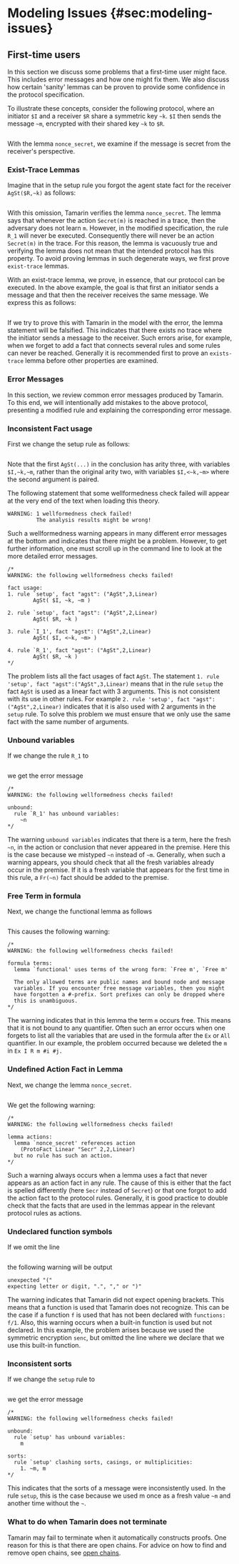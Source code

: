 
Modeling Issues {#sec:modeling-issues}
===============

First-time users
----------------
In this section we discuss some problems that a first-time user might face.
This includes error messages and how one might fix them. 
We also discuss how certain 'sanity' lemmas can be proven
to provide some confidence in the protocol specification.

To illustrate these concepts, consider the following protocol, where an
initiator `$I` and a receiver `$R` share a symmetric key `~k`.
`$I` then sends the message `~m`, encrypted with their shared key `~k` to `$R`.

~~~~ {.tamarin slice="code/FirstTimeUser.spthy" lower=12 upper=33}
~~~~

With the lemma `nonce_secret`, we examine if the message is secret from
the receiver's perspective.


### Exist-Trace Lemmas ### 

Imagine that in the setup rule you forgot the agent state fact for the receiver
`AgSt($R,~k)` as follows:

~~~~ {.tamarin slice="code_ERRORexamples/FirstTimeUser_Error1.spthy" lower=16 upper=20}
~~~~

With this omission, Tamarin verifies the lemma `nonce_secret`.  The
lemma says that whenever the action `Secret(m)` is reached in a trace,
then the adversary does not learn `m`. However, in the modified
specification, the rule `R_1` will never be executed. Consequently there
will never be an action `Secret(m)` in the trace. For this reason, the
lemma is vacuously true and verifying the lemma does not mean
that the intended protocol has this property.  To avoid 
proving lemmas in such degenerate ways, we first prove `exist-trace`
lemmas.

With an exist-trace lemma, we prove, in essence, that our protocol
can be executed.   In the above example, the goal is that first an
initiator sends a message and that then the receiver receives the same
message.  We express this as follows:

~~~~ {.tamarin slice="code/FirstTimeUser.spthy" lower=34 upper=38}
~~~~

If we try to prove this with Tamarin in the model with the error, the
lemma statement will be falsified. This indicates that there exists no
trace where the initiator sends a message to the receiver.
Such errors arise, for example, when we forget to add a fact that connects
several rules and some rules can never be reached.  Generally it is recommended
first to prove an `exists-trace` lemma before other properties are examined.

### Error Messages ###
In this section, we review common error messages produced by Tamarin.
To this end, we will intentionally add mistakes to the above protocol,
presenting a modified rule and explaining the corresponding error message.

### Inconsistent Fact usage ###

First we change the setup rule as follows:

~~~~ {.tamarin slice="code_ERRORexamples/FirstTimeUser_Error2.spthy" lower=16 upper=20}
~~~~

Note that the first `AgSt(...)` in the conclusion has arity three, with
variables `$I,~k,~m`, rather than the original arity two, with variables
`$I,<~k,~m>` where the second argument is paired.

The following statement that some wellformedness check failed will
appear at the very end of the text when loading this theory.

	WARNING: 1 wellformedness check failed!
          	 The analysis results might be wrong!

Such a wellformedness warning appears in many different error messages at the 
bottom and indicates that there might be a problem. However, to get
further information, one must scroll up in the command line to look at the more 
detailed error messages.

	/*
	WARNING: the following wellformedness checks failed!

	fact usage:
  	1. rule `setup', fact "agst": ("AgSt",3,Linear)
       		AgSt( $I, ~k, ~m )
  
  	2. rule `setup', fact "agst": ("AgSt",2,Linear)
       		AgSt( $R, ~k )
  
  	3. rule `I_1', fact "agst": ("AgSt",2,Linear)
       		AgSt( $I, <~k, ~m> )
  
  	4. rule `R_1', fact "agst": ("AgSt",2,Linear)
       		AgSt( $R, ~k )
	*/

The problem lists all the fact usages of fact `AgSt`.
The statement `1. rule 'setup', fact "agst":("AgSt",3,Linear)` means that
in the rule `setup` the fact `AgSt` is used as a linear fact with 3 arguments.
This is not consistent with its use in other rules. For example 
`2. rule 'setup', fact "agst": ("AgSt",2,Linear)` indicates that it is also 
used with 2 arguments in the `setup` rule.
To solve this problem we must ensure that we only use the same fact with 
the same number of arguments.

### Unbound variables ###

If we change the rule `R_1` to

~~~~ {.tamarin slice="code_ERRORexamples/FirstTimeUser_Error3.spthy" lower=26 upper=30}
~~~~

we get the error message

	/*
	WARNING: the following wellformedness checks failed!

	unbound:
	  rule `R_1' has unbound variables: 
	    ~n
	*/

The warning `unbound variables` indicates that there is a term, here the fresh 
`~n`, in the action or conclusion that never appeared in the premise.
Here this is the case because we mistyped `~n` instead of `~m`. Generally,
when such a warning appears, you should check that all the fresh variables 
already occur in the premise. If it is a fresh variable that appears
for the first time in this rule, a `Fr(~n)` fact should be added to the 
premise.

### Free Term in formula ###

Next, we change the functional lemma as follows

~~~~ {.tamarin slice="code_ERRORexamples/FirstTimeUser_Error4.spthy" lower=34 upper=38}
~~~~

This causes the following warning:

	/*
	WARNING: the following wellformedness checks failed!

	formula terms:
	  lemma `functional' uses terms of the wrong form: `Free m', `Free m'
	  
	  The only allowed terms are public names and bound node and message
	  variables. If you encounter free message variables, then you might
	  have forgotten a #-prefix. Sort prefixes can only be dropped where
	  this is unambiguous.
	*/

The warning indicates that in this lemma the term `m` occurs free. This
means that it is not bound to any quantifier. Often such an error occurs
when 
one forgets to list all the variables that are used in the formula after the
`Ex` or `All` quantifier. In our example, the problem occurred because we deleted the `m` in `Ex I R m #i #j.` 

### Undefined Action Fact in Lemma ###

Next, we change the lemma `nonce_secret`.

~~~~ {.tamarin slice="code_ERRORexamples/FirstTimeUser_Error5.spthy" lower=31 upper=33}
~~~~
	
We get the following warning:

	/*
	WARNING: the following wellformedness checks failed!

	lemma actions:
	  lemma `nonce_secret' references action 
	    (ProtoFact Linear "Secr" 2,2,Linear)
	  but no rule has such an action.
	*/

Such a warning always occurs when a lemma uses a fact that never appears as an
action fact in any rule.
The cause of this is either that the fact is spelled differently (here
`Secr` instead of `Secret`) or that one forgot to add the action fact to the
protocol rules. 
Generally, it is good practice to double check that the facts that are used in
the lemmas appear in the relevant protocol rules as actions.

### Undeclared function symbols ###

If we omit the line 

~~~~ {.tamarin slice="code/FirstTimeUser.spthy" lower=12 upper=12}
~~~~

the following warning will be output

	unexpected "("
	expecting letter or digit, ".", "," or ")"

The warning indicates that Tamarin did not expect opening brackets. This
means that a function is used that Tamarin does not recognize. 
This can be the case if a function `f` is used that has not been declared with
`functions: f/1`. Also, this warning occurs when a built-in function is used but
not declared. 
In this example, the problem arises because we used the symmetric 
encryption `senc`, but omitted the line where we declare that we use this
built-in function.

### Inconsistent sorts ###

If we change the `setup` rule to 

~~~~ {.tamarin slice="code_ERRORexamples/FirstTimeUser_Error7.spthy" lower=16 upper=20}
~~~~

we get the error message

	/*
	WARNING: the following wellformedness checks failed!

	unbound:
	  rule `setup' has unbound variables: 
	    m

	sorts:
	  rule `setup' clashing sorts, casings, or multiplicities:
	    1. ~m, m
	*/

This indicates that the sorts of a message were inconsistently used.
In the rule `setup`, this is the case because we used m once as a fresh value
`~m` and another time without the `~`.

### What to do when Tamarin does not terminate ###
Tamarin may fail to terminate when it automatically constructs proofs.
One reason for this is that there are open chains.
For advice on how to find and remove open chains, see [open chains](009_precomputation.html#sec:openchains).

